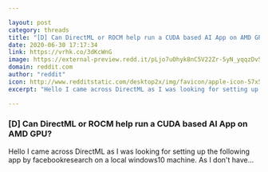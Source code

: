 ```yaml
---

layout: post
category: threads
title: "[D] Can DirectML or ROCM help run a CUDA based AI App on AMD GPU?"
date: 2020-06-30 17:17:34
link: https://vrhk.co/3dKcWnG
image: https://external-preview.redd.it/pLjo7uOhyk8nC5V22Zr-5yN_yqqzDv5SWqogNq31zSc.jpg?width=355&height=185.863874346&auto=webp&crop=355:185.863874346,smart&s=11726f70b2bd540c73912ecc3f65c40f364f6080
domain: reddit.com
author: "reddit"
icon: http://www.redditstatic.com/desktop2x/img/favicon/apple-icon-57x57.png
excerpt: "Hello I came across DirectML as I was looking for setting up the following app by facebookresearch on a local windows10 machine. As I don't have..."

---
```


### [D] Can DirectML or ROCM help run a CUDA based AI App on AMD GPU?

Hello I came across DirectML as I was looking for setting up the following app by facebookresearch on a local windows10 machine. As I don't have...